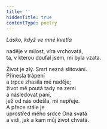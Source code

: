 ```yaml
---
title: ''
hiddenTitle: true
contentType: poetry
---
```


<section>

_Lásko, když ve mně kvetla_

naděje v milost, víra vrchovatá,  
ta, v kterou doufal jsem, mi byla vzata.

</section>

<section>

Život je zlý. Smrt nezná slitování.  
Přinesla trápení  
a trpce zhasila mé naděje;  
život mě poutá tady na zemi  
a následovat paní,  
jež od nás odešla, mi nepřeje.  
A přece stále je  
uprostřed mého srdce Ona svatá  
a vidí, jak a kam můj život chvátá.

</section>
